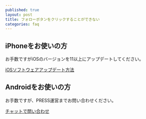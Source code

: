 ```yaml
---
published: true
layout: post
title: フォローボタンをクリックすることができない
categories: faq
---
```


## iPhoneをお使いの方

お手数ですがiOSのバージョンを11以上にアップデートしてください。

[iOSソフトウェアアップデート方法](/update-ios-version)

## Androidをお使いの方

お手数ですが、PRESS運営までお問い合わせください。

[チャットで問い合わせ](https://pressblog.me/inquiries/new)
